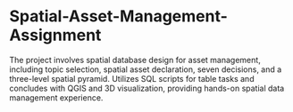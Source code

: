 # Spatial-Asset-Management-Assignment
The project involves spatial database design for asset management, including topic selection, spatial asset declaration, seven decisions, and a three-level spatial pyramid. Utilizes SQL scripts for table tasks and concludes with QGIS and 3D visualization, providing hands-on spatial data management experience.
